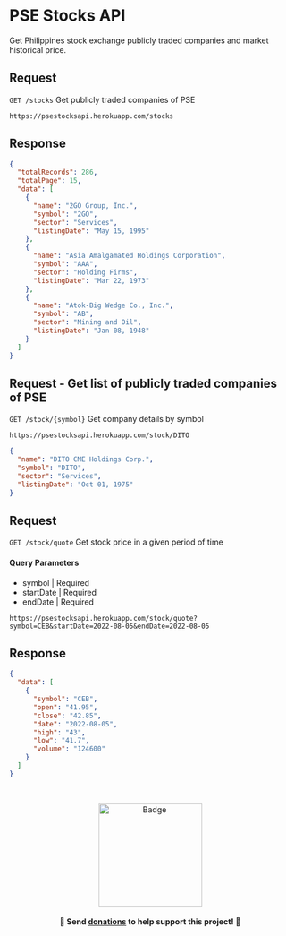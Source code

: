 # PSE Stocks API
Get Philippines stock exchange publicly traded companies and market historical price. 
## Request
`GET /stocks`  Get publicly traded companies of PSE
```URL
https://psestocksapi.herokuapp.com/stocks
```
## Response
```JSON
{
  "totalRecords": 286,
  "totalPage": 15,
  "data": [
    {
      "name": "2GO Group, Inc.",
      "symbol": "2GO",
      "sector": "Services",
      "listingDate": "May 15, 1995"
    },
    {
      "name": "Asia Amalgamated Holdings Corporation",
      "symbol": "AAA",
      "sector": "Holding Firms",
      "listingDate": "Mar 22, 1973"
    },
    {
      "name": "Atok-Big Wedge Co., Inc.",
      "symbol": "AB",
      "sector": "Mining and Oil",
      "listingDate": "Jan 08, 1948"
    }
  ]
}
```
## Request - Get list of publicly traded companies of PSE
`GET /stock/{symbol}` Get company details by symbol
```URL
https://psestocksapi.herokuapp.com/stock/DITO
```
```JSON
{
  "name": "DITO CME Holdings Corp.",
  "symbol": "DITO",
  "sector": "Services",
  "listingDate": "Oct 01, 1975"
}
```
## Request 
`GET /stock/quote` Get stock price in a given period of time
#### Query Parameters
* symbol | Required
* startDate | Required
* endDate | Required
```URL
https://psestocksapi.herokuapp.com/stock/quote?symbol=CEB&startDate=2022-08-05&endDate=2022-08-05
``` 
## Response
```JSON
{
  "data": [
    {
      "symbol": "CEB",
      "open": "41.95",
      "close": "42.85",
      "date": "2022-08-05",
      "high": "43",
      "low": "41.7",
      "volume": "124600"
    }
  ]
}
``` 
<br>
<p align="center">
	<a href="https://www.paypal.com/paypalme/imacky"><img width="185" src="https://raw.githubusercontent.com/k4m4/donations/master/images/badge.svg" alt="Badge"></a>
	<br><br>
	<b>🙌 Send <a href="https://www.paypal.com/paypalme/imacky">donations</a> to help support this <b>project!</b> 🙌</b>
</p>
<br>
